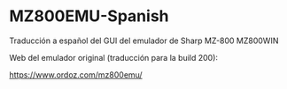 # MZ800EMU-Spanish
Traducción a español del GUI del emulador de Sharp MZ-800 MZ800WIN

Web del emulador original (traducción para la build 200):

https://www.ordoz.com/mz800emu/
